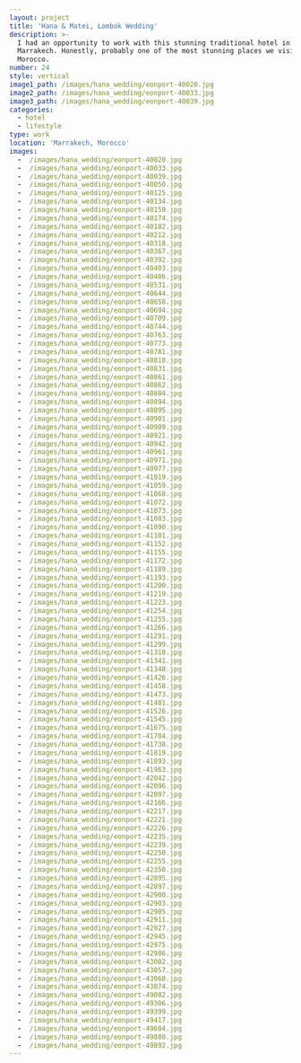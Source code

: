```yaml
---
layout: project
title: 'Hana & Matei, Lombok Wedding'
description: >-
  I had an opportunity to work with this stunning traditional hotel in
  Marrakech. Honestly, probably one of the most stunning places we visited in
  Morocco.
number: 24
style: vertical
image1_path: /images/hana_wedding/eonport-40020.jpg
image2_path: /images/hana_wedding/eonport-40033.jpg
image3_path: /images/hana_wedding/eonport-40039.jpg
categories:
  - hotel
  - lifestyle
type: work
location: 'Marrakech, Morocco'
images:
  -  /images/hana_wedding/eonport-40020.jpg
  -  /images/hana_wedding/eonport-40033.jpg
  -  /images/hana_wedding/eonport-40039.jpg
  -  /images/hana_wedding/eonport-40050.jpg
  -  /images/hana_wedding/eonport-40125.jpg
  -  /images/hana_wedding/eonport-40134.jpg
  -  /images/hana_wedding/eonport-40159.jpg
  -  /images/hana_wedding/eonport-40174.jpg
  -  /images/hana_wedding/eonport-40182.jpg
  -  /images/hana_wedding/eonport-40212.jpg
  -  /images/hana_wedding/eonport-40318.jpg
  -  /images/hana_wedding/eonport-40367.jpg
  -  /images/hana_wedding/eonport-40392.jpg
  -  /images/hana_wedding/eonport-40403.jpg
  -  /images/hana_wedding/eonport-40406.jpg
  -  /images/hana_wedding/eonport-40531.jpg
  -  /images/hana_wedding/eonport-40644.jpg
  -  /images/hana_wedding/eonport-40658.jpg
  -  /images/hana_wedding/eonport-40694.jpg
  -  /images/hana_wedding/eonport-40709.jpg
  -  /images/hana_wedding/eonport-40744.jpg
  -  /images/hana_wedding/eonport-40763.jpg
  -  /images/hana_wedding/eonport-40773.jpg
  -  /images/hana_wedding/eonport-40781.jpg
  -  /images/hana_wedding/eonport-40818.jpg
  -  /images/hana_wedding/eonport-40831.jpg
  -  /images/hana_wedding/eonport-40861.jpg
  -  /images/hana_wedding/eonport-40862.jpg
  -  /images/hana_wedding/eonport-40884.jpg
  -  /images/hana_wedding/eonport-40894.jpg
  -  /images/hana_wedding/eonport-40895.jpg
  -  /images/hana_wedding/eonport-40901.jpg
  -  /images/hana_wedding/eonport-40909.jpg
  -  /images/hana_wedding/eonport-40921.jpg
  -  /images/hana_wedding/eonport-40942.jpg
  -  /images/hana_wedding/eonport-40961.jpg
  -  /images/hana_wedding/eonport-40971.jpg
  -  /images/hana_wedding/eonport-40977.jpg
  -  /images/hana_wedding/eonport-41019.jpg
  -  /images/hana_wedding/eonport-41059.jpg
  -  /images/hana_wedding/eonport-41068.jpg
  -  /images/hana_wedding/eonport-41072.jpg
  -  /images/hana_wedding/eonport-41073.jpg
  -  /images/hana_wedding/eonport-41083.jpg
  -  /images/hana_wedding/eonport-41090.jpg
  -  /images/hana_wedding/eonport-41101.jpg
  -  /images/hana_wedding/eonport-41152.jpg
  -  /images/hana_wedding/eonport-41155.jpg
  -  /images/hana_wedding/eonport-41172.jpg
  -  /images/hana_wedding/eonport-41189.jpg
  -  /images/hana_wedding/eonport-41193.jpg
  -  /images/hana_wedding/eonport-41200.jpg
  -  /images/hana_wedding/eonport-41219.jpg
  -  /images/hana_wedding/eonport-41223.jpg
  -  /images/hana_wedding/eonport-41254.jpg
  -  /images/hana_wedding/eonport-41255.jpg
  -  /images/hana_wedding/eonport-41266.jpg
  -  /images/hana_wedding/eonport-41291.jpg
  -  /images/hana_wedding/eonport-41299.jpg
  -  /images/hana_wedding/eonport-41318.jpg
  -  /images/hana_wedding/eonport-41341.jpg
  -  /images/hana_wedding/eonport-41348.jpg
  -  /images/hana_wedding/eonport-41426.jpg
  -  /images/hana_wedding/eonport-41458.jpg
  -  /images/hana_wedding/eonport-41473.jpg
  -  /images/hana_wedding/eonport-41481.jpg
  -  /images/hana_wedding/eonport-41526.jpg
  -  /images/hana_wedding/eonport-41545.jpg
  -  /images/hana_wedding/eonport-41675.jpg
  -  /images/hana_wedding/eonport-41704.jpg
  -  /images/hana_wedding/eonport-41738.jpg
  -  /images/hana_wedding/eonport-41819.jpg
  -  /images/hana_wedding/eonport-41893.jpg
  -  /images/hana_wedding/eonport-41963.jpg
  -  /images/hana_wedding/eonport-42042.jpg
  -  /images/hana_wedding/eonport-42096.jpg
  -  /images/hana_wedding/eonport-42097.jpg
  -  /images/hana_wedding/eonport-42166.jpg
  -  /images/hana_wedding/eonport-42217.jpg
  -  /images/hana_wedding/eonport-42221.jpg
  -  /images/hana_wedding/eonport-42226.jpg
  -  /images/hana_wedding/eonport-42235.jpg
  -  /images/hana_wedding/eonport-42239.jpg
  -  /images/hana_wedding/eonport-42250.jpg
  -  /images/hana_wedding/eonport-42255.jpg
  -  /images/hana_wedding/eonport-42350.jpg
  -  /images/hana_wedding/eonport-42895.jpg
  -  /images/hana_wedding/eonport-42897.jpg
  -  /images/hana_wedding/eonport-42900.jpg
  -  /images/hana_wedding/eonport-42903.jpg
  -  /images/hana_wedding/eonport-42905.jpg
  -  /images/hana_wedding/eonport-42911.jpg
  -  /images/hana_wedding/eonport-42927.jpg
  -  /images/hana_wedding/eonport-42945.jpg
  -  /images/hana_wedding/eonport-42975.jpg
  -  /images/hana_wedding/eonport-42986.jpg
  -  /images/hana_wedding/eonport-43002.jpg
  -  /images/hana_wedding/eonport-43057.jpg
  -  /images/hana_wedding/eonport-43068.jpg
  -  /images/hana_wedding/eonport-43074.jpg
  -  /images/hana_wedding/eonport-49082.jpg
  -  /images/hana_wedding/eonport-49306.jpg
  -  /images/hana_wedding/eonport-49399.jpg
  -  /images/hana_wedding/eonport-49417.jpg
  -  /images/hana_wedding/eonport-49604.jpg
  -  /images/hana_wedding/eonport-49880.jpg
  -  /images/hana_wedding/eonport-49892.jpg
---
```

